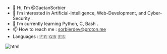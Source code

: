 - 👋 Hi, I’m @GaetanSorbier
- 👀 I’m interested in Artificial-Intelligence, Web-Development, and Cyber-Security . 
- 🌱 I’m currently learning Python, C, Bash . 
- 📫 How to reach me : sorbierdev@proton.me
- Languages : 🇫🇷 🇬🇧 🇪🇸
<img align="left" alt="html" witdh="25px" src="https://cdn.jsdelivr.net/gh/devicons/devicon/icons/html5/html5-plain-wordmark.svg" style="max-width:100%;" />
